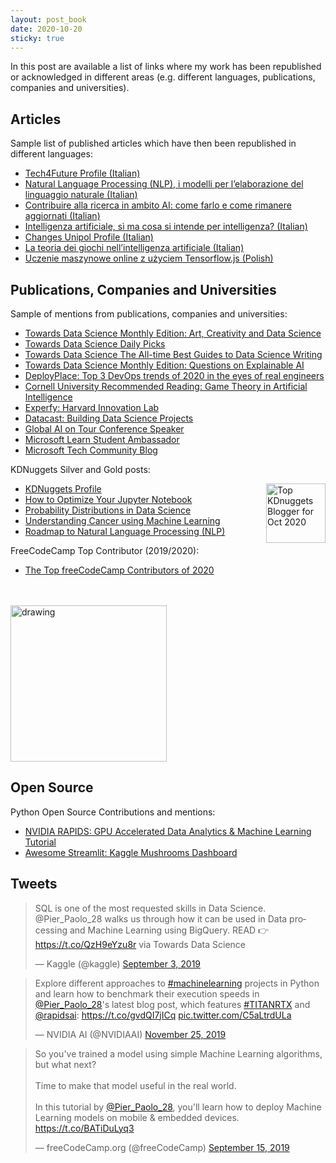 ```yaml
---
layout: post_book
date: 2020-10-20
sticky: true
---
```


In this post are available a list of links where my work has been republished or acknowledged in different areas (e.g. different languages, publications, companies and universities).

<!--end_excerpt-->

## Articles

Sample list of published articles which have then been republished in different languages:

- [Tech4Future Profile (Italian)](https://tech4future.info/author/pier-paolo-ippolito/)
- [Natural Language Processing (NLP), i modelli per l’elaborazione del linguaggio naturale (Italian)](https://tech4future.info/modelli-nlp-natural-language-processing/)
- [Contribuire alla ricerca in ambito AI: come farlo e come rimanere aggiornati (Italian)](https://tech4future.info/ricerca-ambito-ai-come-contribuire/)
- [Intelligenza artificiale, sì ma cosa si intende per intelligenza? (Italian)](https://tech4future.info/intelligenza-cosa-significa/)
- [Changes Unipol Profile (Italian)](https://changes.unipol.it/autore/Pier-Paolo-Ippolito)
- [La teoria dei giochi nell’intelligenza artificiale (Italian)](https://www.ai4business.it/intelligenza-artificiale/la-teoria-dei-giochi-intelligenza-artificiale/)
- [Uczenie maszynowe online z użyciem Tensorflow.js (Polish)](https://bulldogjob.pl/news/763-uczenie-maszynowe-online-z-uzyciem-tensorflow-js)

## Publications, Companies and Universities

Sample of mentions from publications, companies and universities:

- [Towards Data Science Monthly Edition: Art, Creativity and Data Science](https://towardsdatascience.com/april-edition-art-creativity-and-data-science-5ca9849f5da3)
- [Towards Data Science Daily Picks](https://towardsdatascience.com/latest-picks-how-to-spot-a-data-charlatan-624d152c9aa)
- [Towards Data Science The All-time Best Guides to Data Science Writing](https://towardsdatascience.com/the-all-time-best-guides-to-data-science-writing-tues-b6fec391e9d9)
- [Towards Data Science Monthly Edition: Questions on Explainable AI](https://towardsdatascience.com/may-edition-questions-on-explainable-ai-6968e9ac1ccf)
- [DeployPlace: Top 3 DevOps trends of 2020 in the eyes of real engineers](https://deployplace.com/blog/top-3-devops-trends-2020/)
- [Cornell University Recommended Reading: Game Theory in Artificial Intelligence](http://blogs.cornell.edu/info2040/2019/09/23/game-theory-in-artificial-intelligence/)
- [Experfy: Harvard Innovation Lab](https://www.experfy.com/blog/author/pier-paolo-ippolito/)
- [Datacast: Building Data Science Projects](https://medium.com/cracking-the-data-science-interview/datacast-episode-57-building-data-science-projects-with-pier-paolo-ippolito-ceb30f416baf)
- [Global AI on Tour Conference Speaker](https://tour.globalai.live/speakers/pier-paolo-ippolito/)
- [Microsoft Learn Student Ambassador](https://studentambassadors.microsoft.com/en-US/profile/3827)
- [Microsoft Tech Community Blog](https://techcommunity.microsoft.com/t5/student-developer-blog/meet-a-recent-microsoft-learn-student-ambassador-graduate-pier/ba-p/2638369)

KDNuggets Silver and Gold posts:

<a href="https://www.kdnuggets.com/2020/10/top-news-week-1019-1025.html" target="_blank" rel="noopener"><img src="https://www.kdnuggets.com/images/tkb-2010-s.png" width=95 alt="Top KDnuggets Blogger for Oct 2020" align="right"></a>

- [KDNuggets Profile](https://www.kdnuggets.com/author/pierpaolo-ippolito)
- [How to Optimize Your Jupyter Notebook](https://www.kdnuggets.com/2020/01/optimize-jupyter-notebook.html)
- [Probability Distributions in Data Science](https://www.kdnuggets.com/2020/02/probability-distributions-data-science.html)
- [Understanding Cancer using Machine Learning](https://www.kdnuggets.com/2019/08/understanding-cancer-machine-learning.html)
- [Roadmap to Natural Language Processing (NLP)](https://www.kdnuggets.com/2020/10/roadmap-natural-language-processing-nlp.html)

FreeCodeCamp Top Contributor (2019/2020):
- [The Top freeCodeCamp Contributors of 2020](https://www.freecodecamp.org/news/2020-top-contributors/)
<br>
<br>
<img src="/assets/img/posts/freecamp.jpg" alt="drawing" style="width:250px;"/>

## Open Source

Python Open Source Contributions and mentions:
- [NVIDIA RAPIDS: GPU Accelerated Data Analytics & Machine Learning Tutorial](https://github.com/rapidsai-community/notebooks-contrib/blob/branch-0.12/multimedia_links.md)
- [Awesome Streamlit: Kaggle Mushrooms Dashboard](https://github.com/MarcSkovMadsen/awesome-streamlit)

## Tweets

<blockquote class="twitter-tweet"><p lang="en" dir="ltr">SQL is one of the most requested skills in Data Science. @Pier_Paolo_28 walks us through how it can be used in Data processing and Machine Learning using BigQuery. READ 👉 <a href="https://t.co/QzH9eYzu8r">https://t.co/QzH9eYzu8r</a> via Towards Data Science</p>&mdash; Kaggle (@kaggle) <a href="https://twitter.com/kaggle/status/1168922401050157060?ref_src=twsrc%5Etfw">September 3, 2019</a></blockquote> <script async src="https://platform.twitter.com/widgets.js" charset="utf-8"></script>

<blockquote class="twitter-tweet"><p lang="en" dir="ltr">Explore different approaches to <a href="https://twitter.com/hashtag/machinelearning?src=hash&amp;ref_src=twsrc%5Etfw">#machinelearning</a> projects in Python and learn how to benchmark their execution speeds in <a href="https://twitter.com/Pier_Paolo_28?ref_src=twsrc%5Etfw">@Pier_Paolo_28</a>&#39;s latest blog post, which features <a href="https://twitter.com/hashtag/TITANRTX?src=hash&amp;ref_src=twsrc%5Etfw">#TITANRTX</a> and <a href="https://twitter.com/RAPIDSai?ref_src=twsrc%5Etfw">@rapidsai</a>: <a href="https://t.co/gvdQI7jICq">https://t.co/gvdQI7jICq</a> <a href="https://t.co/C5aLtrdULa">pic.twitter.com/C5aLtrdULa</a></p>&mdash; NVIDIA AI (@NVIDIAAI) <a href="https://twitter.com/NVIDIAAI/status/1199108006958583808?ref_src=twsrc%5Etfw">November 25, 2019</a></blockquote> <script async src="https://platform.twitter.com/widgets.js" charset="utf-8"></script>

<blockquote class="twitter-tweet"><p lang="en" dir="ltr">So you&#39;ve trained a model using simple Machine Learning algorithms, but what next?<br><br>Time to make that model useful in the real world.<br><br>In this tutorial by <a href="https://twitter.com/Pier_Paolo_28?ref_src=twsrc%5Etfw">@Pier_Paolo_28</a>, you&#39;ll learn how to deploy Machine Learning models on mobile &amp; embedded devices. <a href="https://t.co/BATiDuLyq3">https://t.co/BATiDuLyq3</a></p>&mdash; freeCodeCamp.org (@freeCodeCamp) <a href="https://twitter.com/freeCodeCamp/status/1173280819592552448?ref_src=twsrc%5Etfw">September 15, 2019</a></blockquote> <script async src="https://platform.twitter.com/widgets.js" charset="utf-8"></script>
